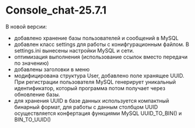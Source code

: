# Console_chat-25.7.1
В новой версии:
+ добавлено хранение базы пользователей и сообщений в MySQL
+ добавлен класс settings для работы с конифгурационным файлом. В settings.ini вынесены настройки MySQL и сети.
+ оптимизация выполнения (использование ссылок вместо передачи по значению)
+ добавлены заголовки в меню
+ модифицирована структура User, добавлено поле хранящее UUID. При регистрации пользователя MySQL генерирует уникальный идентификатор, который программа потом получает через обновление базы.
+ для хранения UUID в базе данных используется компактный бинарный формат, для работы с данным столбцом UUID осуществляется конфертация функциями MySQL UUID_TO_BIN() и BIN_TO_UUID()